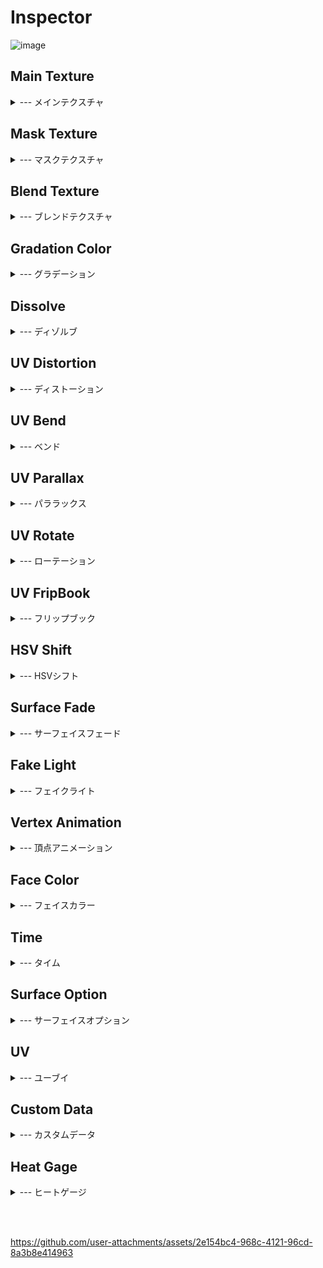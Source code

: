# Inspector

![image](https://github.com/user-attachments/assets/1155362e-4d52-4310-b4d3-9278e5f2cdfd)




## Main Texture
<details>
<summary>--- メインテクスチャ</summary>

<br>
  
| ![image](https://github.com/user-attachments/assets/e7d4f7a6-d515-412f-8899-b83b527c9119)|![image](https://github.com/user-attachments/assets/7bc6a52d-dfb4-41be-9717-de426ca08efd)|
| ------------- | ------------- |
| Texture  | メインテクスチャ  |
| Color  | メインテクスチャに乗算する色  |
| Color　Multiply  | チェックを外すとColorのRGBを無視する  |
| Alpha　Multiply  | チェックを外すとColorのAlphaを無視する  |
| UV |[UV](https://github.com/haw2fregel/UniVFXShader/blob/v1.0.0/DOCUMENTATION.md#uv) |

</details>

## Mask Texture
<details>
<summary>--- マスクテクスチャ</summary>

<br>
  
|![image](https://github.com/user-attachments/assets/d967194a-be6b-4094-b1b9-9482d2c1e0e2)|![image](https://github.com/user-attachments/assets/1911cea0-dcab-4414-856d-7e393c648032)|
| ------------- | ------------- |
| Texture  | テクスチャ <br>Rチャンネルを参照 |
| Value Offset  | テクスチャの値をずらす |
| Repeat  | Offsetで0~1からはみ出た場合に繰り返す  |
| UV |[UV](https://github.com/haw2fregel/UniVFXShader/blob/v1.0.0/DOCUMENTATION.md#uv) |
| Target |チェックを付けた機能に適用します。<br><br>![image](https://github.com/user-attachments/assets/1b2c1591-d497-4c62-a84b-b0f9283eeada)|

</details>

## Blend Texture
<details>
<summary>--- ブレンドテクスチャ</summary>

<br>

|![image](https://github.com/user-attachments/assets/caa7a712-4cb8-42ae-beb3-b9e132d3290c)|![image](https://github.com/user-attachments/assets/46e69324-c18d-4f54-949f-8f1b0de38842)|
| ------------- | ------------- |
| Texture  | テクスチャ  |
| Color  | テクスチャに乗算 |
| Intensity | 合成強度 |
| BlendMode | 合成方法<br><br> ![image](https://github.com/user-attachments/assets/98fe1483-c1d5-410b-90f1-84c85b233fed)|
| UV |[UV](https://github.com/haw2fregel/UniVFXShader/blob/v1.0.0/DOCUMENTATION.md#uv) |

</details>

## Gradation Color
<details>
<summary>--- グラデーション</summary>

<br>

|![image](https://github.com/user-attachments/assets/5c9a6b7a-1d86-4ed9-98bb-c0ef463fa7d1)|![image](https://github.com/user-attachments/assets/1585846b-ba5e-4d35-9c9a-636d25840d97)|
| ------------- | ------------- |
| Color00  | 左下|
| Color01  | 左上 |
| Color10 | 右下 |
| Color11 | 右上|
| BlendMode | 合成方法<br><br>![image](https://github.com/user-attachments/assets/b93c0db0-02a8-4ca6-935f-11d57a67feae)|
| UV |[UV](https://github.com/haw2fregel/UniVFXShader/blob/v1.0.0/DOCUMENTATION.md#uv)|

</details>


## Dissolve
<details>
<summary>--- ディゾルブ</summary>

<br>

|![image](https://github.com/user-attachments/assets/9611a530-6577-4c95-a3ea-ad18f528b704)|![image](https://github.com/user-attachments/assets/f67dc342-ed22-40cb-9c4a-07d16e182edb)|
| ------------- | ------------- |
| Color  | エミッシブカラー|
| Alpha  | ディゾルブアルファ<br>0で完全に消える |
| Smooth | 境界ぼかし |
| Emissive Width | エミッシブの大きさ|
| Emissive Smooth | エミッシブのぼかし|
| UV |[UV](https://github.com/haw2fregel/UniVFXShader/blob/v1.0.0/DOCUMENTATION.md#uv) |

</details>

## UV Distortion
<details>
<summary>--- ディストーション</summary>

<br>

|![image](https://github.com/user-attachments/assets/147b515a-47d1-4cb3-b233-b8000c628aee)|![image](https://github.com/user-attachments/assets/93223c9e-9946-42ce-8218-f3c542205d08)|
| ------------- | ------------- |
| Texture  | テクスチャ|
| Intensity  | 強度 |
| UV |[UV](https://github.com/haw2fregel/UniVFXShader/blob/v1.0.0/DOCUMENTATION.md#uv)|
| Target |チェックを付けた機能に適用します。<br><br>![image](https://github.com/user-attachments/assets/88b759b5-b020-4bf0-9630-762d3dc71f78)|

</details>


## UV Bend
<details>
<summary>--- ベンド</summary>

<br>

|![image](https://github.com/user-attachments/assets/e3384e7b-b10e-4833-b5e3-dcadf2a0eece)|![image](https://github.com/user-attachments/assets/d7bdf549-43bb-433b-9982-a8ffb48b0c00)|
| ------------- | ------------- |
| Polar  | 極座標|
| Center　X  | Bendの中央座標 |
| Center　Y |Bendの中央座標|
| Bend　X |Bendの強度|
| Bend　Y |Bendの強度|

</details>

## UV Parallax
<details>
<summary>--- パララックス</summary>

<br>

|![image](https://github.com/user-attachments/assets/5c69dd49-544e-4809-adfe-0fc7e858327a)|![image](https://github.com/user-attachments/assets/bab671ad-d6e1-488f-9ee9-20bce2dfb037)|
| ------------- | ------------- |
| Texture  | テクスチャ|
| Intensity  | 強度 |
| Target |チェックを付けた機能に適用します。<br><br>![image](https://github.com/user-attachments/assets/cfe6fb71-4f34-4158-aba3-4e611dbfae51)|

</details>


## UV Rotate
<details>
<summary>--- ローテーション</summary>

<br>

|![image](https://github.com/user-attachments/assets/0a1315d5-c35c-4f20-9add-b95ae173c2dc)|![image](https://github.com/user-attachments/assets/88237ff8-20cd-443e-acd8-dc4179cd83e3)|
| ------------- | ------------- |
| Rotate  | 角度 |

</details>

## UV FripBook
<details>
<summary>--- フリップブック</summary>

<br>

|![image](https://github.com/user-attachments/assets/4e8c995a-cc78-44c1-9afc-a6f086488105)|![image](https://github.com/user-attachments/assets/4ed456d4-99f3-43d8-a756-54f70f0e863d)|
| ------------- | ------------- |
| Row  | 横の分割数 |
| Column  | 縦の分割数 |
| Index  | 表示位置 |

</details>

## HSV Shift
<details>
<summary>--- HSVシフト</summary>

<br>

|![image](https://github.com/user-attachments/assets/30ab9678-3576-4e05-8120-f7b917710191)|![image](https://github.com/user-attachments/assets/5d995594-01b9-496b-8a8e-0722da233ea3)|
| ------------- | ------------- |
| Hue  | 色相 |
| Sat  | 彩度 |
| Val  | 明度 |

</details>

## Surface Fade
<details>
<summary>--- サーフェイスフェード</summary>

<br>

|![image](https://github.com/user-attachments/assets/54959aa8-5a76-4169-b019-00dab9ef9269)|![image](https://github.com/user-attachments/assets/de5a3673-10cd-44f0-ae9e-f53f1b9c7864)|
| ------------- | ------------- |
| Frenel  | フレネル効果のOnOff |
| Power  | フレネルのグラデ調整 |
| Reverce  | フレネルの反転 |
| Position Fade Type  | 座標を利用したフェード機能<br><br>![image](https://github.com/user-attachments/assets/d0d446dc-ec87-4ba5-9f56-9ec79f230c1b)|
| Fade In  | フェードイン閾値 |
| Fade Out  | フェードアウト閾値 |
| Target |チェックを付けた機能に適用します。<br><br>![image](https://github.com/user-attachments/assets/01bf3664-91d2-40de-aa51-485775f8134f)|

</details>


## Fake Light
<details>
<summary>--- フェイクライト</summary>

<br>

|![image](https://github.com/user-attachments/assets/c57e4f7a-5440-447c-834b-e5318b679a77)|![image](https://github.com/user-attachments/assets/06e48891-0b2f-4e77-b7ce-8ca8c306a436)|
| ------------- | ------------- |
| Texture  | 陰影のグラデーションを制御 |
| Intensity  | 強度 |
| Light Color  | ライト領域に加算 |
| Shadow Color  |影領域に乗算|
| Light Type  | 疑似ライトの種類を選択<br><br> ![image](https://github.com/user-attachments/assets/92681309-37d9-4677-82e8-9b005f7ceb48)|
| X  | Direction:向き<br>Point:座標 |
| Y |Direction:向き<br>Point:座標 |
| Z |Direction:向き<br>Point:座標 |

</details>


## Vertex Animation
<details>
<summary>--- 頂点アニメーション</summary>

<br>

|![image](https://github.com/user-attachments/assets/c52d93ff-c425-4007-b674-b75f6557fefc)|![image](https://github.com/user-attachments/assets/52283e25-4d56-40d2-8d70-109c269d0260)|
| ------------- | ------------- |
| Texture  | テクスチャ |
| X  | 変形方向 |
| Y  | 変形方向 |
| Z  | 変形方向<br>法線方向 |
| Intensity  | 強度|
| UV |[UV](https://github.com/haw2fregel/UniVFXShader/blob/v1.0.0/DOCUMENTATION.md#uv) |

</details>


## Face Color
<details>
<summary>--- フェイスカラー</summary>

<br>

|![image](https://github.com/user-attachments/assets/54c95e53-c2c0-479c-9b70-1e454135eb84)|![image](https://github.com/user-attachments/assets/8decb11e-2bcf-4187-ad2b-e5c08ff318cb)|
| ------------- | ------------- |
| FrontFace Color  | 表面に乗算する色 |
| BackFace Color  | 裏面に乗算する色 |


</details>

## Time
<details>
<summary>--- タイム</summary>

<br>

|![image](https://github.com/user-attachments/assets/16fd02cf-99e0-4c67-8425-c4a770acb6cf)||
| ------------- | ------------- |
| Speed  | CustomDataで使用するTime関連の速度 |
| Texture  | CustomDataでTimeMap使用時に参照。<br>Timeの数値でサンプリングした数値を返す。 |


</details>

## Surface Option
<details>
<summary>--- サーフェイスオプション</summary>

<br>

|![image](https://github.com/user-attachments/assets/cb9891de-708b-40d3-9b04-bf6d6c53c773)||
| ------------- | ------------- |
| Color Multiple Alpha  | Colorに対してAlphaを乗算する |
| Src Blend  | BlendModeの変更。<br>![image](https://github.com/user-attachments/assets/6427f1ba-3973-4024-80ed-557524225890)|
| Dst Blend  | BlendModeの変更。<br>![image](https://github.com/user-attachments/assets/64076a22-c488-404f-b99f-7f3ec1546f0c)|
| ZTest  | ZTestの変更。<br>![image](https://github.com/user-attachments/assets/0e5b617a-ea3b-4262-b409-5e15344469d0)|
| Cull  | CullModeの変更。<br>![image](https://github.com/user-attachments/assets/96ed8510-de80-4966-a8b7-89c48b86932c)|


</details>



## UV
<details>
<summary>--- ユーブイ</summary>

<br>

| ![image](https://github.com/user-attachments/assets/d3b88cc7-6d3c-41ba-b37b-c2167c7b6e74)  ||
| ------------- | ------------- |
| UV Channel  | UVの種類　  |
| Wrap Mode  | リピート処理の変更  |
| Tile X  | タイリング  |
| Tile Y  | タイリング  |
| Offset X  | オフセット  |
| Offset Y  | オフセット  |



<details>
<summary>UV Channel</summary>

<br>

| ![image](https://github.com/user-attachments/assets/7a501e1a-1853-4593-9012-de62099f1287)||
| ------------- | ------------- |
| TEXCOORD  | 通常のUV  |
| Position Z Face  | X,Y座標を利用  |
| Position Y Face  | X,Z座標を利用  |
| Position X Face  | Z,Y座標を利用  |
| Screen　Position  |画面上の座標を利用。  |
| View Normal  | カメラから見た法線を利用。<br> MatCapのような処理  |
| Rotate UV  | UV Rotate のActiveが必要  |
| FripBook UV  | UV FripBook のActiveが必要  |
| Bend UV  | UV Bend のActiveが必要  |
|![image](https://github.com/user-attachments/assets/9423257a-c529-44b3-b662-bb7132e3270f)| 非Activeな機能を指定している場合、警告が表示されます。<br>「Fix now」を押すと対象の機能をActiveに変更できます。|

</details>
</details>

## Custom Data
<details>
<summary>--- カスタムデータ</summary>

<br>

|![image](https://github.com/user-attachments/assets/17b55d44-26c8-4ad7-a42e-84055277acd6)![image](https://github.com/user-attachments/assets/06e24198-84f8-483f-b65b-17853126bbd3) | プルダウンが表示されているパラメーターはCustomDataの利用が可能です。<br> CustomDataを選択した場合は、マテリアル上でのパラメーターは無視されます。 |
| ------------- | ------------- | 

</details>

## Heat Gage
<details>
<summary>--- ヒートゲージ</summary>

<br>

|![image](https://github.com/user-attachments/assets/ec183ded-dd4d-4f46-9466-02d9b6c314bc)![image](https://github.com/user-attachments/assets/5bd8eb74-9161-46e7-a74a-5b967e6aa4e7)| Activeにしている数が多いほど描画負荷が高くなります。<br>ゲージが赤いほど負荷が高いです。 |
| ------------- | ------------- | 

</details>

<br><br>

https://github.com/user-attachments/assets/2e154bc4-968c-4121-96cd-8a3b8e414963
